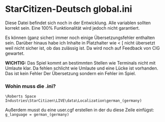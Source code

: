 # StarCitizen-Deutsch global.ini
Diese Datei befindet sich noch in der Entwicklung. Alle variablen sollten korrekt sein. Eine 100% Funktionalität wird jedoch nicht garantiert.

Es können (ganz sicher) immer noch einige Übersetzungsfehler enthalten sein. Darüber hinaus habe ich Inhalte in Platzhalter wie < [ nicht übersetzt weil nicht sicher ist, ob das zulässig ist. Da wird noch auf Feedback von CIG gewartet. 

**WICHTIG:** Das Spiel kommt an bestimmten Stellen wie Terminals nicht mit Umlaute klar. Da fehlen schlicht wie Umlaute und eine Lücke ist vorhanden. Das ist kein Fehler Der Übersetzung sondern ein Fehler im Spiel. 

### Wohin muss die .ini?
`\Roberts Space Industries\StarCitizen\LIVE\data\Localization\german_(germany)`

Außerdem musst du eine user.cgf erstellen in der du diese Zeile einfügst:
`g_language = german_(germany)`
